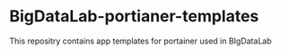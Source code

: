 # BigDataLab-portianer-templates
This repositry contains app templates for portainer used in BIgDataLab

